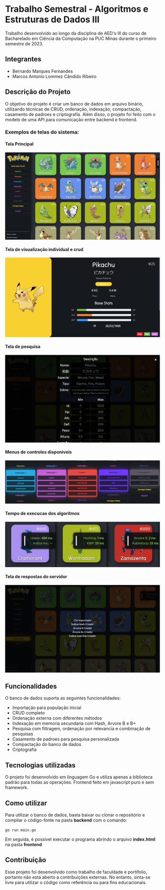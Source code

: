 # Trabalho Semestral - Algoritmos e Estruturas de Dados III

Trabalho desenvolvido ao longo da disciplina de AED's III do curso de Bacharelado em Ciência da Computação na PUC Minas durante o primeiro semestre de 2023.

## Integrantes
* Bernardo Marques Fernandes
* Marcos Antonio Lommez Cândido Ribeiro

## Descrição do Projeto
O objetivo do projeto é criar um banco de dados em arquivo binário, utilizando técnicas de CRUD, ordenação, indexação, compactação, casamento de padroes e criptografia.
Além disso, o projeto foi feito com o modelo de uma API para comunicação entre backend e frontend.

### Exemplos de telas do sistema:

#### Tela Principal
![Tela principal](/Outros/Tela_Inicial.png)
#### Tela de visualização individual e crud
![PokeCard](/Outros/Dados.png)
#### Tela de pesquisa
![Resposta do servidor](/Outros/Pesquisa.png)
#### Menus de controles disponiveis
![Resposta do servidor](/Outros/Indexacao.png)
#### Tempo de execucao dos algoritmos
![Resposta do servidor](/Outros/Tempo.png)
#### Tela de respostas do servidor
![Resposta do servidor](/Outros/Carregamento.png)

## Funcionalidades
O banco de dados suporta as seguintes funcionalidades:

* Importação para população inicial
* CRUD completo
* Ordenação externa com diferentes métodos
* Indexação em memoria secundaria com Hash, Arvore B e B+
* Pesquisa com filtragem, ordenação por relevancia e combinação de pesquisas
* Casamento de padroes para pesquisa personalizada
* Compactação do banco de dados
* Criptografia

## Tecnologias utilizadas
O projeto foi desenvolvido em linguagem Go e utiliza apenas a biblioteca padrão para todas as operações.
Frontend feito em javascript puro e sem framework.

## Como utilizar
Para utilizar o banco de dados, basta baixar ou clonar o repositório e compilar o código-fonte na pasta **backend** com o comando:

`go run main.go`

Em seguida, é possível executar o programa abrindo o arquivo **index.html** na pasta **frontend**

## Contribuição
Esse projeto foi desenvolvido como trabalho de faculdade e portifolio, portanto não está aberto a contribuições externas. No entanto, sinta-se livre para utilizar o código como referência ou para fins educacionais.
